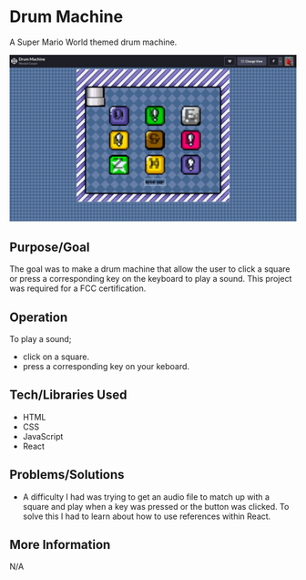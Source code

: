 # Drum Machine
A Super Mario World themed drum machine.

![Screenshot](screenshot.jpg)

## Purpose/Goal
The goal was to make a drum machine that allow the user to click a square or press a corresponding key on the keyboard to play a sound. This project was required for a FCC certification.

## Operation
To play a sound;
* click on a square.
* press a corresponding key on your keboard.

## Tech/Libraries Used
* HTML
* CSS
* JavaScript
* React

## Problems/Solutions
* A difficulty I had was trying to get an audio file to match up with a square and play when a key was pressed or the button was clicked. To solve this I had to learn about how to use references within React.

## More Information
N/A
